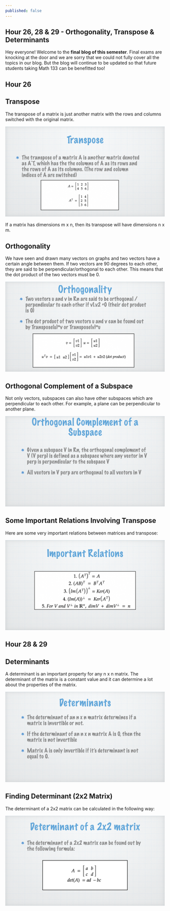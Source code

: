 ```yaml
---
published: false
---
```

## Hour 26, 28 & 29 - Orthogonality, Transpose & Determinants

Hey everyone! Welcome to the **final blog of this semester**. Final exams are knocking at the door and we are sorry that we could not fully cover all the topics in our blog. But the blog will continue to be updated so that future students taking Math 133 can be benefitted too!

## Hour 26 

## Transpose

The transpose of a matrix is just another matrix with the rows and columns switched with the original matrix.

![alt text](https://github.com/nilu-24/nilu-24.github.io/blob/master/_posts/28-29.001.jpeg?raw=true)

If a matrix has dimensions m x n, then its transpose will have dimensions n x m.

## Orthogonality

We have seen and drawn many vectors on graphs and two vectors have a certain angle between them. If two vectors are 90 degrees to each other, they are said to be perpendicular/orthogonal to each other. This means that the dot product of the two vectors must be 0.

![alt text](https://github.com/nilu-24/nilu-24.github.io/blob/master/_posts/28-29.002.jpeg?raw=true)

## Orthogonal Complement of a Subspace

Not only vectors, subspaces can also have other subspaces which are perpendicular to each other. For example, a plane can be perpendicular to another plane.

![alt text](https://github.com/nilu-24/nilu-24.github.io/blob/master/_posts/28-29.003.jpeg?raw=true)

## Some Important Relations Involving Transpose 

Here are some very important relations between matrices and transpose:

![alt text](https://github.com/nilu-24/nilu-24.github.io/blob/master/_posts/28-29.004.jpeg?raw=true)

## Hour 28 & 29

## Determinants

A determinant is an important property for any n x n matrix. The determinant of the matrix is a constant value and it can determine a lot about the properties of the matrix. 

![alt text](https://github.com/nilu-24/nilu-24.github.io/blob/master/_posts/28-29.005.jpeg?raw=true)

## Finding Determinant (2x2 Matrix)

The determinant of a 2x2 matrix can be calculated in the following way: 

![alt text](https://github.com/nilu-24/nilu-24.github.io/blob/master/_posts/28-29.006.jpeg?raw=true)